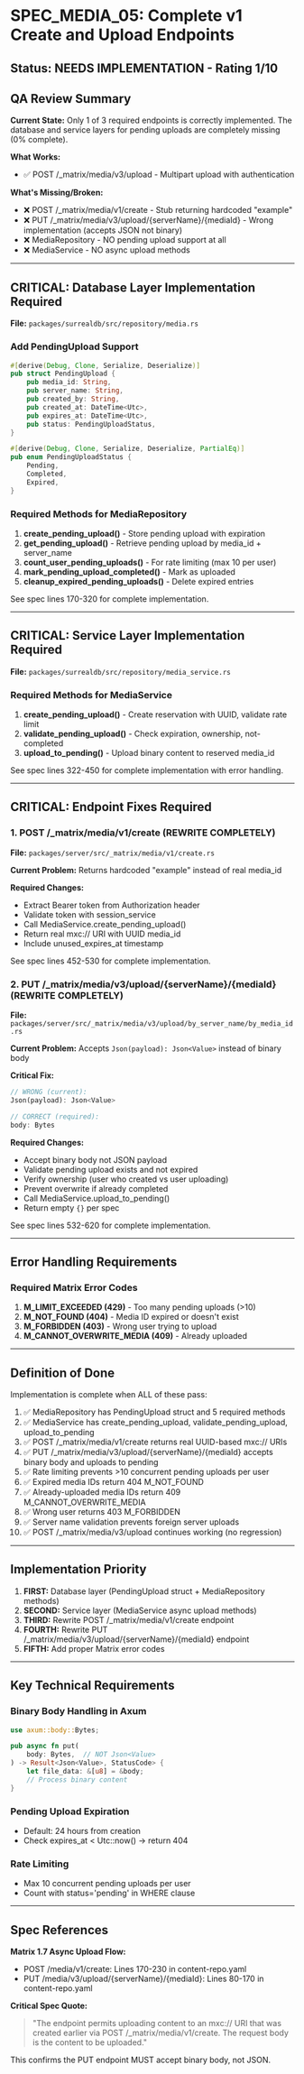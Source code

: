 # SPEC_MEDIA_05: Complete v1 Create and Upload Endpoints

## Status: NEEDS IMPLEMENTATION - Rating 1/10

## QA Review Summary

**Current State:** Only 1 of 3 required endpoints is correctly implemented. The database and service layers for pending uploads are completely missing (0% complete).

**What Works:**
- ✅ POST /_matrix/media/v3/upload - Multipart upload with authentication

**What's Missing/Broken:**
- ❌ POST /_matrix/media/v1/create - Stub returning hardcoded "example"
- ❌ PUT /_matrix/media/v3/upload/{serverName}/{mediaId} - Wrong implementation (accepts JSON not binary)
- ❌ MediaRepository - NO pending upload support at all
- ❌ MediaService - NO async upload methods

---

## CRITICAL: Database Layer Implementation Required

**File:** `packages/surrealdb/src/repository/media.rs`

### Add PendingUpload Support

```rust
#[derive(Debug, Clone, Serialize, Deserialize)]
pub struct PendingUpload {
    pub media_id: String,
    pub server_name: String,
    pub created_by: String,
    pub created_at: DateTime<Utc>,
    pub expires_at: DateTime<Utc>,
    pub status: PendingUploadStatus,
}

#[derive(Debug, Clone, Serialize, Deserialize, PartialEq)]
pub enum PendingUploadStatus {
    Pending,
    Completed,
    Expired,
}
```

### Required Methods for MediaRepository

1. **create_pending_upload()** - Store pending upload with expiration
2. **get_pending_upload()** - Retrieve pending upload by media_id + server_name
3. **count_user_pending_uploads()** - For rate limiting (max 10 per user)
4. **mark_pending_upload_completed()** - Mark as uploaded
5. **cleanup_expired_pending_uploads()** - Delete expired entries

See spec lines 170-320 for complete implementation.

---

## CRITICAL: Service Layer Implementation Required

**File:** `packages/surrealdb/src/repository/media_service.rs`

### Required Methods for MediaService

1. **create_pending_upload()** - Create reservation with UUID, validate rate limit
2. **validate_pending_upload()** - Check expiration, ownership, not-completed
3. **upload_to_pending()** - Upload binary content to reserved media_id

See spec lines 322-450 for complete implementation with error handling.

---

## CRITICAL: Endpoint Fixes Required

### 1. POST /_matrix/media/v1/create (REWRITE COMPLETELY)

**File:** `packages/server/src/_matrix/media/v1/create.rs`

**Current Problem:** Returns hardcoded "example" instead of real media_id

**Required Changes:**
- Extract Bearer token from Authorization header
- Validate token with session_service
- Call MediaService.create_pending_upload()
- Return real mxc:// URI with UUID media_id
- Include unused_expires_at timestamp

See spec lines 452-530 for complete implementation.

### 2. PUT /_matrix/media/v3/upload/{serverName}/{mediaId} (REWRITE COMPLETELY)

**File:** `packages/server/src/_matrix/media/v3/upload/by_server_name/by_media_id.rs`

**Current Problem:** Accepts `Json(payload): Json<Value>` instead of binary body

**Critical Fix:**
```rust
// WRONG (current):
Json(payload): Json<Value>

// CORRECT (required):
body: Bytes
```

**Required Changes:**
- Accept binary body not JSON payload
- Validate pending upload exists and not expired
- Verify ownership (user who created vs user uploading)
- Prevent overwrite if already completed
- Call MediaService.upload_to_pending()
- Return empty `{}` per spec

See spec lines 532-620 for complete implementation.

---

## Error Handling Requirements

### Required Matrix Error Codes

1. **M_LIMIT_EXCEEDED (429)** - Too many pending uploads (>10)
2. **M_NOT_FOUND (404)** - Media ID expired or doesn't exist
3. **M_FORBIDDEN (403)** - Wrong user trying to upload
4. **M_CANNOT_OVERWRITE_MEDIA (409)** - Already uploaded

---

## Definition of Done

Implementation is complete when ALL of these pass:

1. ✅ MediaRepository has PendingUpload struct and 5 required methods
2. ✅ MediaService has create_pending_upload, validate_pending_upload, upload_to_pending
3. ✅ POST /_matrix/media/v1/create returns real UUID-based mxc:// URIs
4. ✅ PUT /_matrix/media/v3/upload/{serverName}/{mediaId} accepts binary body and uploads to pending
5. ✅ Rate limiting prevents >10 concurrent pending uploads per user
6. ✅ Expired media IDs return 404 M_NOT_FOUND
7. ✅ Already-uploaded media IDs return 409 M_CANNOT_OVERWRITE_MEDIA
8. ✅ Wrong user returns 403 M_FORBIDDEN
9. ✅ Server name validation prevents foreign server uploads
10. ✅ POST /_matrix/media/v3/upload continues working (no regression)

---

## Implementation Priority

1. **FIRST:** Database layer (PendingUpload struct + MediaRepository methods)
2. **SECOND:** Service layer (MediaService async upload methods)
3. **THIRD:** Rewrite POST /_matrix/media/v1/create endpoint
4. **FOURTH:** Rewrite PUT /_matrix/media/v3/upload/{serverName}/{mediaId} endpoint
5. **FIFTH:** Add proper Matrix error codes

---

## Key Technical Requirements

### Binary Body Handling in Axum
```rust
use axum::body::Bytes;

pub async fn put(
    body: Bytes,  // NOT Json<Value>
) -> Result<Json<Value>, StatusCode> {
    let file_data: &[u8] = &body;
    // Process binary content
}
```

### Pending Upload Expiration
- Default: 24 hours from creation
- Check expires_at < Utc::now() → return 404

### Rate Limiting
- Max 10 concurrent pending uploads per user
- Count with status='pending' in WHERE clause

---

## Spec References

**Matrix 1.7 Async Upload Flow:**
- POST /media/v1/create: Lines 170-230 in content-repo.yaml
- PUT /media/v3/upload/{serverName}/{mediaId}: Lines 80-170 in content-repo.yaml

**Critical Spec Quote:**
> "The endpoint permits uploading content to an mxc:// URI that was created earlier via POST /_matrix/media/v1/create. The request body is the content to be uploaded."

This confirms the PUT endpoint MUST accept binary body, not JSON.

